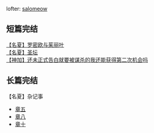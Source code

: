 
lofter: [salomeow](https://salomeow.lofter.com/)
<br>
## 短篇完结
[【名夏】罗密欧与茱丽叶](docs/romeo_juliet.md)<br>
[【名夏】圣坛](docs/altar.md)<br>
[【神加】还未正式告白就要被谋杀的我还能获得第二次机会吗](docs/confession.md)<br>

## 长篇完结
【名夏】杂记事 
- [章五](docs/stories_05.md)<br>
- [章八](docs/stories_08.md)<br>
- [章十](docs/stories_10.md)<br>

